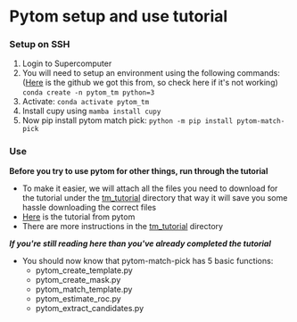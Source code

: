 # Pytom setup and use tutorial

### Setup on SSH
1. Login to Supercomputer
2. You will need to setup an environment using the following commands:
([Here](https://github.com/SBC-Utrecht/pytom-match-pick?tab=readme-ov-file) is the github we got this from, so check here if it's not working) 
```conda create -n pytom_tm python=3```
3. Activate: `conda activate pytom_tm`
4. Install cupy using ```mamba install cupy```
5. Now pip install pytom match pick: `python -m pip install pytom-match-pick`

### Use
**Before you try to use pytom for other things, run through the tutorial**
- To make it easier, we will attach all the files you need to download for the tutorial under the [tm_tutorial](https://github.com/byu-biophysics/template_matching/tree/main/PyTom_testing/tm_tutorial) directory that way it will save you some hassle downloading the correct files
- [Here](https://sbc-utrecht.github.io/pytom-match-pick/tutorials/Tutorial/) is the tutorial from pytom
- There are more instructions in the [tm_tutorial](https://github.com/byu-biophysics/template_matching/tree/main/PyTom_testing/tm_tutorial) directory

***If you're still reading here than you've already completed the tutorial***
- You should now know that pytom-match-pick has 5 basic functions:
    - pytom_create_template.py
    - pytom_create_mask.py
    - pytom_match_template.py
    - pytom_estimate_roc.py
    - pytom_extract_candidates.py


